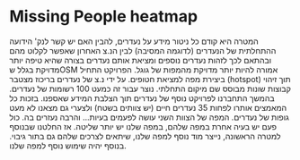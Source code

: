 # Missing People heatmap

המטרה היא קודם כל ניטור מידע על נעדרים, להבין האם יש קשר לנק' הידועה ההתחלתית של הנעדרים (לדוגמה המסיבה) לבין הנ.צ האחרון שאפשר לקלוט מהם ובהתאם לכך לזהות נעדרים נוספים ומציאת אותם נעדרים בצורה שהיא טיפה יותר מדויקת בגלל שOSM אמורה להיות יותר מדויקת מהמפות של גוגל.
הפרויקט התחיל ביצירת מפה למציאת חטופים. על ידי נ.צ של נעדרים בריכוז מצטבר (hotspot) תוך זיהוי קבוצות שונות מבוסס שם מיקום התחלתי.
נוצר עבור זה כמעט 100 רשומות של נעדרים.
בהמשך התחברנו לפרויקט נוסף של נעדרים תוך הצלבת המידע שאספנו.
בזכות כל המאמצים אותרו לפחות 35 נעדרים חיים (יש צוותים בשטח) ולצערי גם מצאנו לא מעט גופות של נעדרים.
המפה של הצוות השני עושה לפעמים בעיות... והרבה נעזרים בה.
כול פעם יש בעיה אחרת במפה שלהם, במפה שלנו יש יותר שליטה.
אז החלטנו שבנוסף למטרה הראשונה, נייצר מוד נוסף למפה שלנו, שיתאים לצרכים שלהם גם בתור גיבוי.
בנוסף יהיה שימוש נוסף למפה שלנו.
